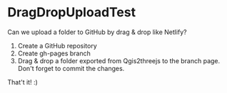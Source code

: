 # DragDropUploadTest
Can we upload a folder to GitHub by drag &amp; drop like Netlify?

1. Create a GitHub repository
2. Create gh-pages branch
3. Drag & drop a folder exported from Qgis2threejs to the branch page. Don't forget to commit the changes.

That't it! :)
